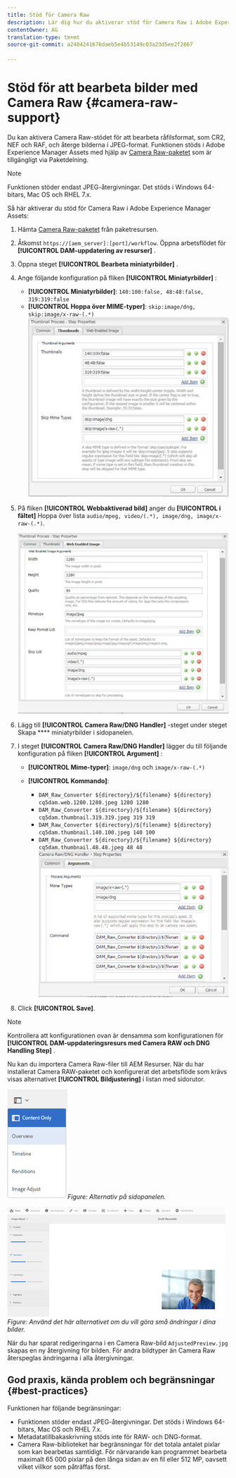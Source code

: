 ```yaml
---
title: Stöd för Camera Raw
description: Lär dig hur du aktiverar stöd för Camera Raw i Adobe Experience Manager Assets.
contentOwner: AG
translation-type: tm+mt
source-git-commit: a2404241676daeb5e4b53149c03a23d5ee2f2667

---
```



# Stöd för att bearbeta bilder med Camera Raw {#camera-raw-support}

Du kan aktivera Camera Raw-stödet för att bearbeta råfilsformat, som CR2, NEF och RAF, och återge bilderna i JPEG-format. Funktionen stöds i Adobe Experience Manager Assets med hjälp av [Camera Raw-paketet](https://www.adobeaemcloud.com/content/marketplace/marketplaceProxy.html?packagePath=/content/companies/public/adobe/packages/aem630/product/assets/aem-assets-cameraraw-pkg) som är tillgängligt via Paketdelning.

>[!NOTE]
>
>Funktionen stöder endast JPEG-återgivningar. Det stöds i Windows 64-bitars, Mac OS och RHEL 7.x.

Så här aktiverar du stöd för Camera Raw i Adobe Experience Manager Assets:

1. Hämta [Camera Raw-paketet](https://www.adobeaemcloud.com/content/marketplace/marketplaceProxy.html?packagePath=/content/companies/public/adobe/packages/aem630/product/assets/aem-assets-cameraraw-pkg) från paketresursen.

1. Åtkomst `https://[aem_server]:[port]/workflow`. Öppna arbetsflödet för **[!UICONTROL DAM-uppdatering av resurser]** .

1. Öppna steget **[!UICONTROL Bearbeta miniatyrbilder]** .

1. Ange följande konfiguration på fliken **[!UICONTROL Miniatyrbilder]** :

   * **[!UICONTROL Miniatyrbilder]**: `140:100:false, 48:48:false, 319:319:false`
   * **[!UICONTROL Hoppa över MIME-typer]**: `skip:image/dng, skip:image/x-raw-(.*)`
   ![klibbig](assets/chlimage_1-334.png)

1. På fliken **[!UICONTROL Webbaktiverad bild]** anger du **[!UICONTROL i fältet]** Hoppa över lista `audio/mpeg, video/(.*), image/dng, image/x-raw-(.*)`.

   ![klibbig](assets/chlimage_1-335.png)

1. Lägg till **[!UICONTROL Camera Raw/DNG Handler]** -steget under steget Skapa **** miniatyrbilder i sidopanelen.

1. I steget **[!UICONTROL Camera Raw/DNG Handler]** lägger du till följande konfiguration på fliken **[!UICONTROL Argument]** :

   * **[!UICONTROL Mime-typer]**: `image/dng` och `image/x-raw-(.*)`
   * **[!UICONTROL Kommando]**:

      * `DAM_Raw_Converter ${directory}/${filename} ${directory} cq5dam.web.1280.1280.jpeg 1280 1280`
      * `DAM_Raw_Converter ${directory}/${filename} ${directory} cq5dam.thumbnail.319.319.jpeg 319 319`
      * `DAM_Raw_Converter ${directory}/${filename} ${directory} cq5dam.thumbnail.140.100.jpeg 140 100`
      * `DAM_Raw_Converter ${directory}/${filename} ${directory} cq5dam.thumbnail.48.48.jpeg 48 48`
   ![chlimage_1-336](assets/chlimage_1-336.png)

1. Click **[!UICONTROL Save]**.

>[!NOTE]
>
>Kontrollera att konfigurationen ovan är densamma som konfigurationen för **[!UICONTROL DAM-uppdateringsresurs med Camera RAW och DNG Handling Step]** .

Nu kan du importera Camera Raw-filer till AEM Resurser. När du har installerat Camera RAW-paketet och konfigurerat det arbetsflöde som krävs visas alternativet **[!UICONTROL Bildjustering]** i listan med sidorutor.

![chlimage_1-337](assets/chlimage_1-337.png)*Figure: Alternativ på sidopanelen.*

![chlimage_1-338](assets/chlimage_1-338.png)*Figure: Använd det här alternativet om du vill göra små ändringar i dina bilder.*

När du har sparat redigeringarna i en Camera Raw-bild `AdjustedPreview.jpg` skapas en ny återgivning för bilden. För andra bildtyper än Camera Raw återspeglas ändringarna i alla återgivningar.

## God praxis, kända problem och begränsningar {#best-practices}

Funktionen har följande begränsningar:

* Funktionen stöder endast JPEG-återgivningar. Det stöds i Windows 64-bitars, Mac OS och RHEL 7.x.
* Metadatatillbakaskrivning stöds inte för RAW- och DNG-format.
* Camera Raw-biblioteket har begränsningar för det totala antalet pixlar som kan bearbetas samtidigt. För närvarande kan programmet bearbeta maximalt 65 000 pixlar på den långa sidan av en fil eller 512 MP, oavsett vilket villkor som påträffas först.
